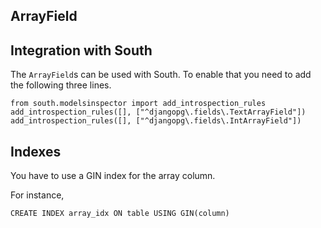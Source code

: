 ## ArrayField

## Integration with South

The `ArrayField`s can be used with South. To enable that you need to add the
following three lines.

    from south.modelsinspector import add_introspection_rules
    add_introspection_rules([], ["^djangopg\.fields\.TextArrayField"])
    add_introspection_rules([], ["^djangopg\.fields\.IntArrayField"])


## Indexes

You have to use a GIN index for the array column.

For instance,

    CREATE INDEX array_idx ON table USING GIN(column)
